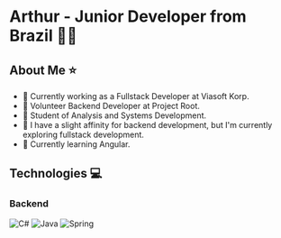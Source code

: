 # Arthur - Junior Developer from Brazil 👋🏾

## About Me :star:
- 🔭 Currently working as a Fullstack Developer at Viasoft Korp.
- 🌳 Volunteer Backend Developer at Project Root.
- 📃 Student of Analysis and Systems Development.
- 👀 I have a slight affinity for backend development, but I'm currently exploring fullstack development.
- 🌱 Currently learning Angular.

## Technologies 💻
### Backend
![C#](https://img.shields.io/badge/c%23-5C2D91?style=for-the-badge&logo=c-sharp&logoColor=white)
![Java](https://img.shields.io/badge/java-%23ED8B00.svg?style=for-the-badge&logo=java&logoColor=white)
![Spring](https://img.shields.io/badge/spring-%236DB33F.svg?style=for-the-badge&logo=spring&logoColor=white)
